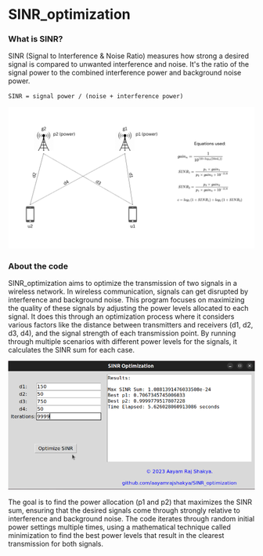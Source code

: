# SINR_optimization

### What is SINR?
SINR (Signal to Interference & Noise Ratio) measures how strong a desired signal is compared to unwanted interference and noise. It's the ratio of the signal power to the combined interference power and background noise power.
```
SINR = signal power / (noise + interference power)
```

<img src="/diagram.png">

### About the code
SINR_optimization aims to optimize the transmission of two signals in a wireless network. In wireless communication, signals can get disrupted by interference and background noise. This program focuses on maximizing the quality of these signals by adjusting the power levels allocated to each signal. It does this through an optimization process where it considers various factors like the distance between transmitters and receivers (d1, d2, d3, d4), and the signal strength of each transmission point. By running through multiple scenarios with different power levels for the signals, it calculates the SINR sum for each case.

<p float="center">
  <img src = "/demo.png">
</p>


The goal is to find the power allocation (p1 and p2) that maximizes the SINR sum, ensuring that the desired signals come through strongly relative to interference and background noise. The code iterates through random initial power settings multiple times, using a mathematical technique called minimization to find the best power levels that result in the clearest transmission for both signals.
